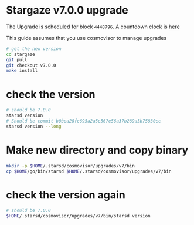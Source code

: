 # Stargaze v7.0.0 upgrade

The Upgrade is scheduled for block `4448796`. A countdown clock is [here](https://www.mintscan.io/stargaze/blocks/4448796)

This guide assumes that you use cosmovisor to manage upgrades

```bash
# get the new version
cd stargaze
git pull
git checkout v7.0.0
make install
```

# check the version

```bash
# should be 7.0.0
starsd version
# Should be commit b0bea28fc695a2a5c567e56a37b289a5b75830cc
starsd version --long
```

# Make new directory and copy binary

```bash
mkdir -p $HOME/.starsd/cosmovisor/upgrades/v7/bin
cp $HOME/go/bin/starsd $HOME/.starsd/cosmovisor/upgrades/v7/bin
```

# check the version again

```bash
# should be 7.0.0
$HOME/.starsd/cosmovisor/upgrades/v7/bin/starsd version
```
